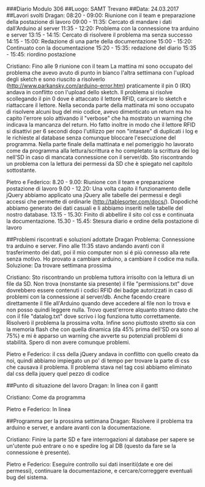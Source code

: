 ###Diario Modulo 306
##Luogo: SAMT Trevano
##Data: 24.03.2017
##Lavori svolti
Dragan: 
08:20 - 09:00: Riunione con il team e preparazione della postazione di lavoro
09:00 - 11:35: Cercato di mandare i dati dall'Arduino al server
11:35 - 12:20: Problema con la connessione tra arduino e server
13:15 - 14:15: Cercato di risolvere il problema ma senza successo
14:15 - 15:00: Redazione di una parte della documentazione
15:00 - 15:20: Continuato con la documentazione
15:20 - 15:35: redazione del diario
15:35 - 15:45: riordino postazione

Cristiano:
Fino alle 9 riunione con il team
La mattina mi sono occupato del problema che avevo avuto di punto in bianco l'altra settimana con l'upload degli sketch e sono riuscito a risolverlo (http://www.parkansky.com/arduino-error.htm) praticamente il pin 0 (RX) andava in conflitto con l'upload dello sketch. Il problema si risolve scollegando il pin 0 dove è attaccato il lettore RFID, caricare lo sketch e riattaccare il lettore.
Nella seconda parte della mattinata mi sono occupato di risolvere alcuni bug del mio codice, avevo dimenticato un return ma ho capito l'errore solo attivando il "verbose" che ha mostrato un warning che indicava la mancanza del return. Ho fatto inoltre in modo che il lettore RFID si disattivi per 6 secondi dopo l'utilizzo per non "intasare" di duplicati i log e le richieste al database senza comunque bloccare l'esecuzione del programma. Nella parte finale della mattinata e nel pomeriggio ho lavorato come da programma alla lettura/scrittura e ho completato la scrittura dei log nell'SD in caso di mancata connessione con il server/db. Sto riscontrando un problema con la lettura dei permessi da SD che è spiegato nel capitolo sottostante.

Pietro e Federico: 
8.20 - 9.00: Riunione con il team e preparazione postazione di lavoro
9.00 - 12.20: Una volta capito il funzionamento delle jQuery abbiamo applicato
una jQuery alle tabelle dei permessi e degli accessi che permette di ordinarle
(http://tablesorter.com/docs/). Dopodiché abbiamo generato
dei dati casuali e li abbiamo inseriti nelle tabelle del nostro database.
13.15 - 15.30: Finito di abbellire il sito col css e continuata la
documentazione.
15.30 - 15.45: Stesura diario e ordine della postazione di lavoro



##Problemi riscontrati e soluzioni adottate
Dragan
Problema: Connessione tra arduino e server. Fino alle 11:35 stavo andando avanti con il trasferimento dei dati, poi il mio computer non si é più connesso alla rete senza motivo.
Ho provato a cambiare arduino, a cambiare il codice ma nulla.
Soluzione: Da trovare settimana prossima

Cristiano: 
Sto riscontrando un problema tuttora irrisolto con la lettura di un file da SD. Non trova (nonstante sia presente) il file "permissions.txt" dove dovrebbero essere contenuti i codici RFID dei badge autorizzati in caso di problemi con la connessione al server/db. Anche facendo creare direttamente il file all'Arduino quando deve accedere al file non lo trova e non posso quindi leggere nulla. Trovo quest'errore alquanto strano dato che con il file "datalog.txt" dove scrivo i log funziona tutto correttamente. Risolverò il problema la prossima volta.
Infine sono piuttosto stretto sia con la memoria flash che con quella dinamica (da 45% prima dell'SD ora sono al 75%) e mi è apparso un warning che avverte su potenziali problemi di stabilità. Spero di non avere comunque problemi.

Pietro e Federico: 
il css della jQuery andava in conflitto con quello creato da noi, quindi
abbiamo impiegato un po' di tempo per trovare la parte di css che causava il
problema. Il problema stava nel tag così abbiamo eliminato dal css
della jquery quel pezzo di codice

##Punto di situazione del lavoro
Dragan: 
In linea con il gantt

Cristiano:
Come da programma

Pietro e Federico:
In linea

##Programma per la prossima settimana
Dragan: 
Risolvere il problema tra arduino e server, e andare avanti con la documentazione.

Cristiano:
Finire la parte SD e fare interrogazioni al database per sapere se un'utente può entrare o no e spedire log al DB (questo da fare se la connessione è presente).
 
Pietro e Federico:
Eseguire controllo sui dati inseriti(date e ore dei permessi), continuare la
documentazione, e cercare/correggere eventuali bug del sistema.

